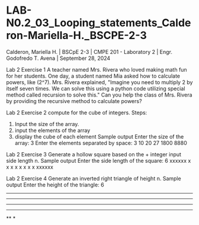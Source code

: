 # LAB-N0.2_03_Looping_statements_Calderon-Mariella-H._BSCPE-2-3
Calderon, Mariella H. | BSCpE 2-3 | CMPE 201 - Laboratory 2 | Engr. Godofredo T. Avena | September 28, 2024

Lab 2 Exercise 1
A teacher named Mrs. Rivera who loved making math fun for her students. One day, a student named Mia asked how to calculate powers, like (2^7).
Mrs. Rivera explained, "Imagine you need to multiply 2 by itself seven times. We can solve this using a python code utilizing special method called recursion to solve this."
Can you help the class of Mrs. Rivera by providing the recursive method to calculate powers?

Lab 2 Exercise 2
compute for the cube of integers.
Steps:
1. Input the size of the array.
2. input the elements of the array
3. display the cube of each element
Sample output
Enter the size of the array: 3
Enter the elements separated by space: 3 10 20
27
1800
8880

Lab 2 Exercise 3
Generate a hollow square based on the + integer input side length n.
Sample output
Enter the side length of the square: 6
xxxxxx
x    x
x    x
x    x
x    x
xxxxxx

Lab 2 Exercise 4
Generate an inverted right triangle of height n.
Sample output
Enter the height of the triangle: 6
******
*****
****
***
**
*
















